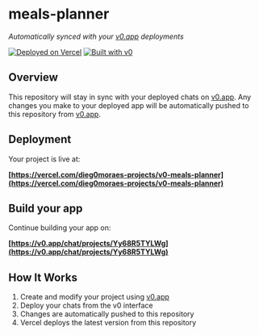 # meals-planner

*Automatically synced with your [v0.app](https://v0.app) deployments*

[![Deployed on Vercel](https://img.shields.io/badge/Deployed%20on-Vercel-black?style=for-the-badge&logo=vercel)](https://vercel.com/dieg0moraes-projects/v0-meals-planner)
[![Built with v0](https://img.shields.io/badge/Built%20with-v0.app-black?style=for-the-badge)](https://v0.app/chat/projects/Yy68R5TYLWg)

## Overview

This repository will stay in sync with your deployed chats on [v0.app](https://v0.app).
Any changes you make to your deployed app will be automatically pushed to this repository from [v0.app](https://v0.app).

## Deployment

Your project is live at:

**[https://vercel.com/dieg0moraes-projects/v0-meals-planner](https://vercel.com/dieg0moraes-projects/v0-meals-planner)**

## Build your app

Continue building your app on:

**[https://v0.app/chat/projects/Yy68R5TYLWg](https://v0.app/chat/projects/Yy68R5TYLWg)**

## How It Works

1. Create and modify your project using [v0.app](https://v0.app)
2. Deploy your chats from the v0 interface
3. Changes are automatically pushed to this repository
4. Vercel deploys the latest version from this repository
